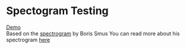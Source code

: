 # Spectogram Testing

[Demo](https://listeningtowaves.github.io/SpectrogramTesting/)<br />
Based on the [spectrogram](https://borismus.github.io/spectrogram/) by Boris Smus
You can read more about his spectrogram [here](http://smus.com/spectrogram-and-oscillator/)
